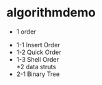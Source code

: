 # algorithmdemo
* 1 order <br>
 + 1-1 Insert Order <br>
 + 1-2 Quick Order <br>
 + 1-3 Shell Order <br>
*2 data struts <br>
 + 2-1 Binary Tree <br> 

